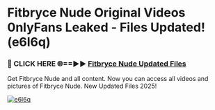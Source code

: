 # Fitbryce Nude Original Videos 0nlyFans Leaked - Files Updated! (e6l6q)

<h3>🔴 CLICK HERE 🌐==►► <a href="https://tinyurl.com/5h6xmrr3" rel="nofollow">Fitbryce Nude Updated Files</a></h3>

Get Fitbryce Nude and all content. Now you can access all videos and pictures of Fitbryce Nude. New Updated Files 2025!

[![e6l6q](https://i.imgur.com/KVD873Z.gif)](https://tinyurl.com/5h6xmrr3)
